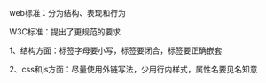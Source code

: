 web标准：分为结构、表现和行为

W3C标准：提出了更规范的要求

1、结构方面：标签字母要小写，标签要闭合，标签要正确嵌套

2、css和js方面：尽量使用外链写法，少用行内样式，属性名要见名知意
